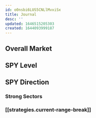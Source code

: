 ```yaml
---
id: o0nsbi6LUS5CNLlMvxiSx
title: Journal
desc: ''
updated: 1646515205303
created: 1644093999187
---
```


## Overall Market

## SPY Level

## SPY Direction

### Strong Sectors

### [[strategies.current-range-break]]
